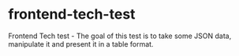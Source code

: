 # frontend-tech-test
Frontend Tech test - The goal of this test is to take some JSON data, manipulate it and present it in a table format. 
